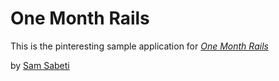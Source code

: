 # One Month Rails 

This is the pinteresting sample application for 
[*One Month Rails*](htttp://onemonthrails.com)

by [Sam Sabeti](www.google.com)